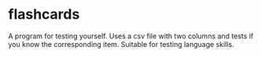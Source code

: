 # flashcards
A program for testing yourself.
Uses a csv file with two columns and tests if you know the corresponding item.
Suitable for testing language skills.

